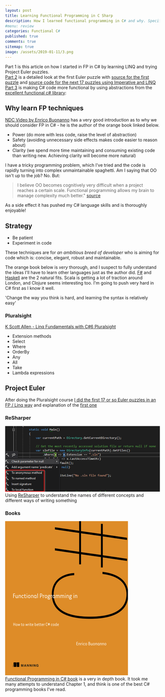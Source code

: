 ```yaml
---
layout: post
title: Learning Functional Programming in C Sharp 
description: How I learned functional programming in C# and why. Specifically Power, Safety and Clarity of the code. My main strategy is to be patient and code.. a lot.
#menu: review
categories: Functional C# 
published: true 
comments: true
sitemap: true
image: /assets/2019-01-11/3.png
---
```

Part 1 is this article on how I started in FP in C# by learning LINQ and trying Project Euler puzzles.  
[Part 2](/2018/09/20/Improve-Programming-using-Project-Euler) is a detailed look at the first Euler puzzle with [source for the first puzzle](https://github.com/djhmateer/FPInCSharpDemos) and [source code for the next 17 puzzles using Imperative and LINQ](https://davemateer.visualstudio.com/_git/Euler1)  
[Part 3](/2019/03/12/Functional-Programming-in-C-Sharp-Expressions-Options-Either) is making C# code more functional by using abstractions from the [excellent functional c# library](https://github.com/louthy/language-ext):

## Why learn FP techniques
[NDC Video by Enrico Buonanno](https://www.youtube.com/watch?v=wJq86IXkFdQ) has a very good introduction as to why we should consider FP in C# - he is the author of the orange book linked below. 

- Power (do more with less code, raise the level of abstraction)
- Safety (avoiding unnecessary side effects makes code easier to reason about)
- Clarity (we spend more time maintaining and consuming existing code than writing new. Achieving clarity will become more natural)

I have a tricky programming problem, which I've tried and the code is rapidly turning into complex unmaintainable spaghetti. Am I saying that OO isn't up to the job? No. But:

>I believe OO becomes cognitively very difficult when a project reaches a certain scale. Functional programming allows my brain to manage complexity much better." [source](https://news.ycombinator.com/item?id=13514037)

As a side effect it has pushed my C# language skills and is thoroughly enjoyable!

## Strategy
- Be patient
- Experiment in code

These techniques are for *an ambitious breed of developer* who is aiming for code which is: concise, elegant, robust and maintainable.

The orange book below is *very* thorough, and I suspect to fully understand the ideas I'll have to learn other languages just as the author did. [F#](https://web.archive.org/web/20161027124919/http://www.programgood.net/CategoryView,category,F.aspx) and [Haskell](/2016/10/18/Learn-You-a-Haskell-for-Fun-and-Profit) are the 2 natural fits. Scala is getting a lot of traction around London, and Clojure seems interesting too. I'm going to push very hard in C# first as I know it well.

'Change the way you think is hard, and learning the syntax is relatively easy'

### Pluralsight    
[K Scott Allen - Linq Fundamentals with C#6 Pluralsight](https://app.pluralsight.com/library/courses/linq-fundamentals-csharp-6/table-of-contents)

- Extension methods
- Select
- Where
- OrderBy
- Any
- All
- Take
- Lambda expressions

## Project Euler
After doing the Pluralsight course [I did the first 17 or so Euler puzzles in an FP / Linq way](https://davemateer.visualstudio.com/DefaultCollection/Euler1/_git/Euler1?path=%2FREADME.md&version=GBmaster) and explanation of the [first one](/2018/09/20/Improve-Programming-using-Project-Euler)

### ReSharper
![ps](/assets/2019-01-11/1.png)  
Using [ReSharper](https://www.jetbrains.com/resharper/) to understand the names of different concepts and different ways of writing something  

### Books
![ps](/assets/2019-01-11/3.png)  
[Functional Programming in C# book](https://www.manning.com/books/functional-programming-in-c-sharp) is a very in depth book.  It took me many attempts to understand Chapter 1, and think is one of the best C# programming books I've read.

<br />
<br />